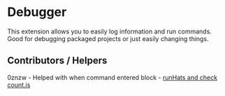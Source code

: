 # Debugger

This extension allows you to easily log information and run commands. Good for debugging packaged projects or just easily changing things.

## Contributors / Helpers

0znzw - Helped with when command entered block - [runHats and check count.js](https://github.com/surv-is-a-dev/gallery/blob/main/site/extensions/0znzw/tests/runHats%20and%20check%20count.js)